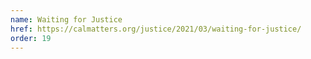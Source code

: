 ```yaml
---
name: Waiting for Justice
href: https://calmatters.org/justice/2021/03/waiting-for-justice/
order: 19
---
```

